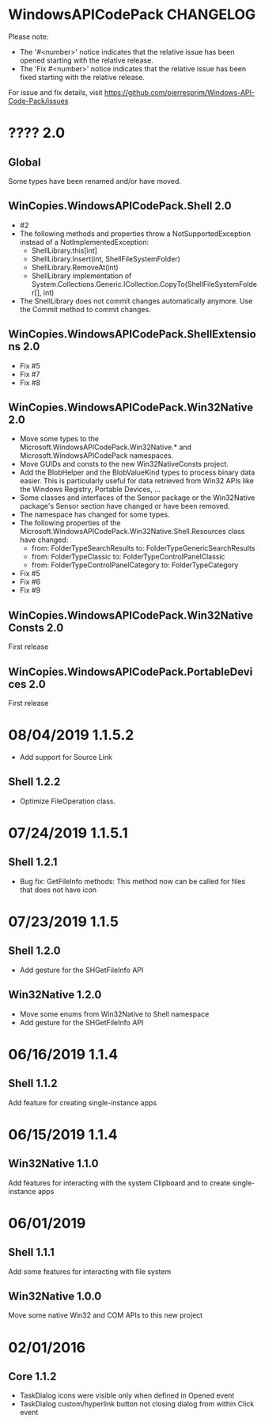 WindowsAPICodePack CHANGELOG
============================

Please note:

- The '#<number\>' notice indicates that the relative issue has been opened starting with the relative release.
- The 'Fix #<number\>' notice indicates that the relative issue has been fixed starting with the relative release.

For issue and fix details, visit https://github.com/pierresprim/Windows-API-Code-Pack/issues

???? 2.0
========

Global
------

Some types have been renamed and/or have moved.

WinCopies.WindowsAPICodePack.Shell 2.0
---------

- #2
- The following methods and properties throw a NotSupportedException instead of a NotImplementedException:
    - ShellLibrary.this[int]
    - ShellLibrary.Insert(int, ShellFileSystemFolder)
    - ShellLibrary.RemoveAt(int)
    - ShellLibrary implementation of System.Collections.Generic.ICollection<ShellFileSystemFolder>.CopyTo(ShellFileSystemFolder[], int)
- The ShellLibrary does not commit changes automatically anymore. Use the Commit method to commit changes.

WinCopies.WindowsAPICodePack.ShellExtensions 2.0
-------------------

- Fix #5
- Fix #7
- Fix #8

WinCopies.WindowsAPICodePack.Win32Native 2.0
---------------

- Move some types to the Microsoft.WindowsAPICodePack.Win32Native.* and Microsoft.WindowsAPICodePack namespaces.
- Move GUIDs and consts to the new Win32NativeConsts project.
- Add the BlobHelper and the BlobValueKind types to process binary data easier. This is particularly useful for data retrieved from Win32 APIs like the Windows Registry, Portable Devices, ...
- Some classes and interfaces of the Sensor package or the Win32Native package's Sensor section have changed or have been removed.
- The namespace has changed for some types.
- The following properties of the Microsoft.WindowsAPICodePack.Win32Native.Shell.Resources class have changed:
    - from: FolderTypeSearchResults to: FolderTypeGenericSearchResults
    - from: FolderTypeClassic to: FolderTypeControlPanelClassic
    - from: FolderTypeControlPanelCategory to: FolderTypeCategory
- Fix #5
- Fix #6
- Fix #9

WinCopies.WindowsAPICodePack.Win32NativeConsts 2.0
--------------------

First release

WinCopies.WindowsAPICodePack.PortableDevices 2.0
----------------------

First release

08/04/2019 1.1.5.2
==================

- Add support for Source Link

Shell 1.2.2
-----------
- Optimize FileOperation class.

07/24/2019 1.1.5.1
==================

Shell 1.2.1
------------
- Bug fix: GetFileInfo methods: This method now can be called for files that does not have icon

07/23/2019 1.1.5
================

Shell 1.2.0
-----------
- Add gesture for the SHGetFileInfo API

Win32Native 1.2.0
-----------------
- Move some enums from Win32Native to Shell namespace
- Add gesture for the SHGetFileInfo API

06/16/2019 1.1.4
================

Shell 1.1.2
-----------
Add feature for creating single-instance apps

06/15/2019 1.1.4
================

Win32Native 1.1.0
-----------------
Add features for interacting with the system Clipboard and to create single-instance apps

06/01/2019
==========

Shell 1.1.1
-----------
Add some features for interacting with file system

Win32Native 1.0.0
-----------------
Move some native Win32 and COM APIs to this new project

02/01/2016
==========
 
Core 1.1.2
----------
- TaskDialog icons were visible only when defined in Opened event
- TaskDialog custom/hyperlink button not closing dialog from within Click event
